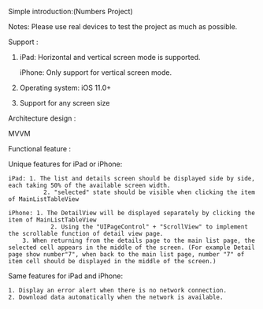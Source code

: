 Simple introduction:(Numbers Project)

Notes: Please use real devices to test the project as much as possible.

Support :

1. iPad: Horizontal and vertical screen mode is supported. 

   iPhone: Only support for vertical screen mode.

2. Operating system: iOS 11.0+

3. Support for any screen size 

Architecture design : 

MVVM

Functional feature : 

Unique features for iPad or iPhone:

	iPad: 1. The list and details screen should be displayed side by side, each taking 50% of the available screen width. 
      	      2. "selected" state should be visible when clicking the item of MainListTableView

	iPhone: 1. The DetailView will be displayed separately by clicking the item of MainListTableView
                2. Using the "UIPageControl" + "ScrollView" to implement the scrollable function of detail view page. 
		3. When returning from the details page to the main list page, the selected cell appears in the middle of the screen. (For example Detail page show number"7", when back to the main list page, number "7" of item cell should be displayed in the middle of the screen.)


Same features for iPad and iPhone:

	1. Display an error alert when there is no network connection.
	2. Download data automatically when the network is available.
